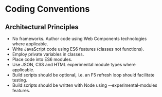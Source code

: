 # Coding Conventions
## Architectural Principles
* No frameworks. Author code using Web Components technologies where applicable.
* Write JavaScript code using ES6 features (classes not functions).
* Employ private variables in classes.
* Place code into ES6 modules.
* Use JSON, CSS and HTML experimental module types where applicable.
* Build scripts should be optional, i.e. an F5 refresh loop should facilitate testing.
* Build scripts should be written with Node using --experimental-modules features.
